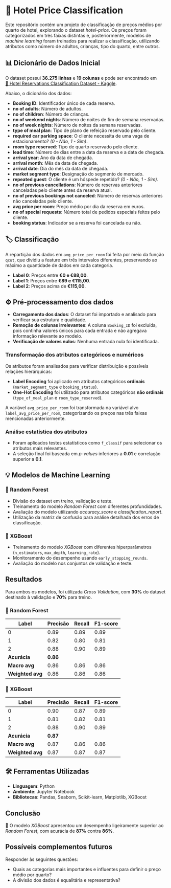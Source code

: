 # 🏨 Hotel Price Classification

Este repositório contém um projeto de classificação de preços médios por quarto de hotel, explorando o dataset *hotel-price*. Os preços foram categorizados em três faixas distintas e, posteriormente, modelos de *machine learning* foram treinados para realizar a classificação, utilizando atributos como número de adultos, crianças, tipo do quarto, entre outros.

## 📊 Dicionário de Dados Inicial

O dataset possui **36.275 linhas** e **19 colunas** e pode ser encontrado em  
[📌 Hotel Reservations Classification Dataset - Kaggle](https://www.kaggle.com/datasets/ahsan81/hotel-reservations-classification-dataset).  

Abaixo, o dicionário dos dados:

- **Booking ID**: Identificador único de cada reserva.  
- **no of adults**: Número de adultos.  
- **no of children**: Número de crianças.  
- **no of weekend nights**: Número de noites de fim de semana reservadas. 
- **no of week nights**: Número de noites da semana reservadas. 
- **type of meal plan**: Tipo de plano de refeição reservado pelo cliente.  
- **required car parking space**: O cliente necessita de uma vaga de estacionamento? *(0 - Não, 1 - Sim)*.  
- **room type reserved**: Tipo de quarto reservado pelo cliente.
- **lead time**: Número de dias entre a data da reserva e a data de chegada.  
- **arrival year**: Ano da data de chegada.  
- **arrival month**: Mês da data de chegada.  
- **arrival date**: Dia do mês da data de chegada.  
- **market segment type**: Designação do segmento de mercado.  
- **repeated guest**: O cliente é um hóspede repetido? *(0 - Não, 1 - Sim)*.  
- **no of previous cancellations**: Número de reservas anteriores canceladas pelo cliente antes da reserva atual.  
- **no of previous bookings not canceled**: Número de reservas anteriores não canceladas pelo cliente.
- **avg price per room**: Preço médio por dia da reserva em euros.
- **no of special requests**: Número total de pedidos especiais feitos pelo cliente.  
- **booking status**: Indicador se a reserva foi cancelada ou não.  


## 🏷️ Classificação

A repartição dos dados em ``avg_price_per_room`` foi feita por meio da função ``qcut``, que dividiu a feature em três intervalos diferentes, preservando ao máximo a quantidade de dados em cada categoria.

- **Label 0**: Preços entre **€0 e €88,00**.
- **Label 1**: Preços entre **€89 e €115,00**.
- **Label 2**: Preços acima de **€115,00**.

## ⚙️ Pré-processamento dos dados

- **Carregamento dos dados**: O dataset foi importado e analisado para verificar sua estrutura e qualidade.
- **Remoção de colunas irrelevantes**: A coluna `Booking_ID` foi excluída, pois continha valores únicos para cada entrada e não agregava informação relevante ao modelo.
- **Verificação de valores nulos**: Nenhuma entrada nula foi identificada.

### Transformação dos atributos categóricos e numéricos

Os atributos foram analisados para verificar distribuição e possíveis relações hierárquicas:

- **Label Encoding** foi aplicado em atributos categóricos **ordinais** (``market_segment_type`` e ``booking_status``).
- **One-Hot Encoding** foi utilizado para atributos categóricos **não ordinais** (``type_of_meal_plan`` e ``room_type_reserved``).

A variável `avg_price_per_room` foi transformada na variável alvo `label_avg_price_per_room`, categorizando os preços nas três faixas mencionadas anteriormente.

### Análise estatística dos atributos

- Foram aplicados testes estatísticos como `f_classif` para selecionar os atributos mais relevantes.
- A seleção final foi baseada em *p-values* inferiores a **0.01** e correlação superior a **0.1**.

## 💡 Modelos de Machine Learning

### 🌲 Random Forest

- Divisão do dataset em treino, validação e teste.
- Treinamento do modelo *Random Forest* com diferentes profundidades.
- Avaliação do modelo utilizando *accuracy_score* e *classification_report*.
- Utilização da matriz de confusão para análise detalhada dos erros de classificação.

### 🚀 XGBoost

- Treinamento do modelo *XGBoost* com diferentes hiperparâmetros (`n_estimators`, `max_depth`, `learning_rate`).
- Monitoramento do desempenho usando `early_stopping_rounds`.
- Avaliação do modelo nos conjuntos de validação e teste.

## Resultados

Para ambos os modelos, foi utilizada *Cross Validation*, com **30%** do dataset destinado à validação e **70%** para treino.

### 🌲 Random Forest

| **Label** | **Precisão** | **Recall** | **F1-score** |
|-----------|------------|-----------|------------|
| 0         | 0.89       | 0.89      | 0.89       |
| 1         | 0.82       | 0.80      | 0.81       |
| 2         | 0.88       | 0.90      | 0.89       |
| **Acurácia** | **0.86**  |           |            |
| **Macro avg** | 0.86    | 0.86      | 0.86       |
| **Weighted avg** | 0.86 | 0.86      | 0.86       |

### 🚀 XGBoost

| **Label** | **Precisão** | **Recall** | **F1-score** |
|-----------|------------|-----------|------------|
| 0         | 0.90       | 0.87      | 0.89       |
| 1         | 0.81       | 0.82      | 0.81       |
| 2         | 0.88       | 0.90      | 0.89       |
| **Acurácia** | **0.87**  |           |            |
| **Macro avg** | 0.87    | 0.86      | 0.86       |
| **Weighted avg** | 0.87 | 0.87      | 0.87       |

## 🛠️ Ferramentas Utilizadas

- **Linguagem**: Python
- **Ambiente**: Jupyter Notebook
- **Bibliotecas**: Pandas, Seaborn, Scikit-learn, Matplotlib, XGBoost

## Conclusão

📌 O modelo *XGBoost* apresentou um desempenho ligeiramente superior ao *Random Forest*, com acurácia de **87%** contra **86%**.

## Possíveis complementos futuros

Responder às seguintes questões:
- Quais as categorias mais importantes e influentes para definir o preço médio por quarto?
- A divisão dos dados é equalitária e representativa?
